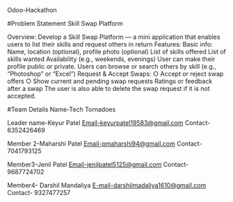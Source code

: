 Odoo-Hackathon

#Problem Statement
Skill Swap Platform


Overview:
Develop a Skill Swap Platform — a mini application that enables users to list their skills and
request others in return
Features:
Basic info: Name, location (optional), profile photo (optional)
List of skills offered
List of skills wanted
Availability (e.g., weekends, evenings)
User can make their profile public or private.
Users can browse or search others by skill (e.g.,
“Photoshop” or “Excel”)
Request & Accept Swaps:
○ Accept or reject swap offers
○ Show current and pending swap requests
Ratings or feedback after a swap
The user is also able to delete the swap request if it is not accepted.


#Team Details
Name-Tech Tornadoes

Leader name-Keyur Patel
Email-keyurpatel19583@gmail.com
Contact-6352426469

Member 2-Maharshi Patel
Email-pmaharshi94@gmail.com
Contact-7041793125

Member3-Jenil Patel
Email-jenilpatel5125@gmail.com
Contact- 9687724702

Member4- Darshil Mandaliya
E-mail-darshilmadaliya1610@gmail.com
Contact- 9327477257

